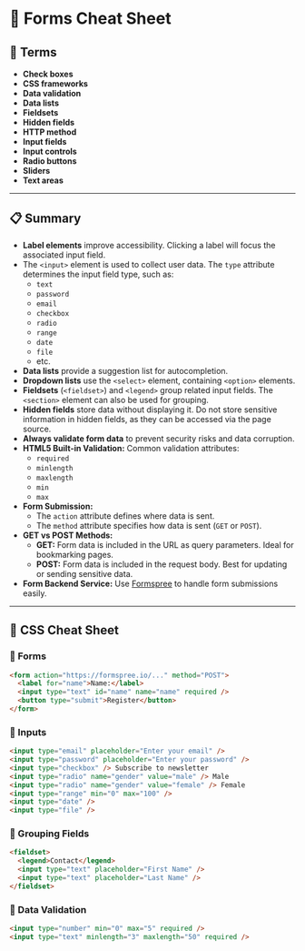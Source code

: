 # 📑 Forms Cheat Sheet

## 📌 Terms

- **Check boxes**
- **CSS frameworks**
- **Data validation**
- **Data lists**
- **Fieldsets**
- **Hidden fields**
- **HTTP method**
- **Input fields**
- **Input controls**
- **Radio buttons**
- **Sliders**
- **Text areas**

---

## 📋 Summary

- **Label elements** improve accessibility. Clicking a label will focus the associated input field.
- The `<input>` element is used to collect user data. The `type` attribute determines the input field type, such as:
  - `text`
  - `password`
  - `email`
  - `checkbox`
  - `radio`
  - `range`
  - `date`
  - `file`
  - etc.
- **Data lists** provide a suggestion list for autocompletion.
- **Dropdown lists** use the `<select>` element, containing `<option>` elements.
- **Fieldsets** (`<fieldset>`) and `<legend>` group related input fields. The `<section>` element can also be used for grouping.
- **Hidden fields** store data without displaying it. Do not store sensitive information in hidden fields, as they can be accessed via the page source.
- **Always validate form data** to prevent security risks and data corruption.
- **HTML5 Built-in Validation:** Common validation attributes:
  - `required`
  - `minlength`
  - `maxlength`
  - `min`
  - `max`
- **Form Submission:**
  - The `action` attribute defines where data is sent.
  - The `method` attribute specifies how data is sent (`GET` or `POST`).
- **GET vs POST Methods:**
  - **GET:** Form data is included in the URL as query parameters. Ideal for bookmarking pages.
  - **POST:** Form data is included in the request body. Best for updating or sending sensitive data.
- **Form Backend Service:** Use [Formspree](https://formspree.io) to handle form submissions easily.

---

## 🎨 CSS Cheat Sheet

### 📌 Forms

```html
<form action="https://formspree.io/..." method="POST">
  <label for="name">Name:</label>
  <input type="text" id="name" name="name" required />
  <button type="submit">Register</button>
</form>
```

### 📌 Inputs

```html
<input type="email" placeholder="Enter your email" />
<input type="password" placeholder="Enter your password" />
<input type="checkbox" /> Subscribe to newsletter
<input type="radio" name="gender" value="male" /> Male
<input type="radio" name="gender" value="female" /> Female
<input type="range" min="0" max="100" />
<input type="date" />
<input type="file" />
```

### 📌 Grouping Fields

```html
<fieldset>
  <legend>Contact</legend>
  <input type="text" placeholder="First Name" />
  <input type="text" placeholder="Last Name" />
</fieldset>
```

### 📌 Data Validation

```html
<input type="number" min="0" max="5" required />
<input type="text" minlength="3" maxlength="50" required />
```
